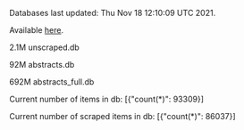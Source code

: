 Databases last updated: Thu Nov 18 12:10:09 UTC 2021. 

Available [here](https://github.com/cbeauhilton/ash-db/releases).

2.1M	unscraped.db

92M	abstracts.db

692M	abstracts_full.db

Current number of items in db:
[{"count(*)": 93309}]

Current number of scraped items in db:
[{"count(*)": 86037}]
